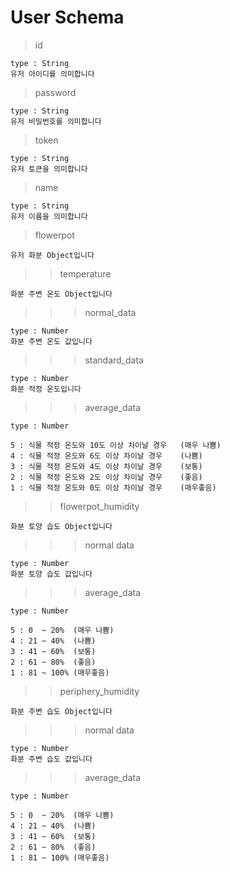 # User Schema

> id

    type : String
    유저 아이디를 의미합니다

> password

    type : String
    유저 비밀번호를 의미합니다
    
> token

    type : String
    유저 토큰을 의미합니다

> name

    type : String
    유저 이름을 의미합니다
    
> flowerpot

    유저 화분 Object입니다
    
>> temperature
    
    화분 주변 온도 Object입니다
    
>>> normal_data

    type : Number
    화분 주변 온도 값입니다
    
>>> standard_data

    type : Number
    화분 적정 온도입니다 
    
>>> average_data

    type : Number
    
    5 : 식물 적정 온도와 10도 이상 차이날 경우   (매우 나쁨)
    4 : 식물 적정 온도와 6도 이상 차이날 경우    (나쁨)     
    3 : 식물 적정 온도와 4도 이상 차이날 경우    (보통)
    2 : 식물 적정 온도와 2도 이상 차이날 경우    (좋음)
    1 : 식물 적정 온도와 0도 이상 차이날 경우    (매우좋음) 

>> flowerpot_humidity

    화분 토양 습도 Object입니다
    
>>> normal data

    type : Number
    화분 토양 습도 값입니다
    
>>> average_data

    type : Number
    
    5 : 0  ~ 20%  (매우 나쁨)
    4 : 21 ~ 40%  (나쁨)   
    3 : 41 ~ 60%  (보통)
    2 : 61 ~ 80%  (좋음)
    1 : 81 ~ 100% (매우좋음)
    
>> periphery_humidity

    화분 주변 습도 Object입니다
    
>>> normal data

    type : Number
    화분 주변 습도 값입니다
    
>>> average_data

    type : Number
    
    5 : 0  ~ 20%  (매우 나쁨)
    4 : 21 ~ 40%  (나쁨)   
    3 : 41 ~ 60%  (보통)
    2 : 61 ~ 80%  (좋음)
    1 : 81 ~ 100% (매우좋음)